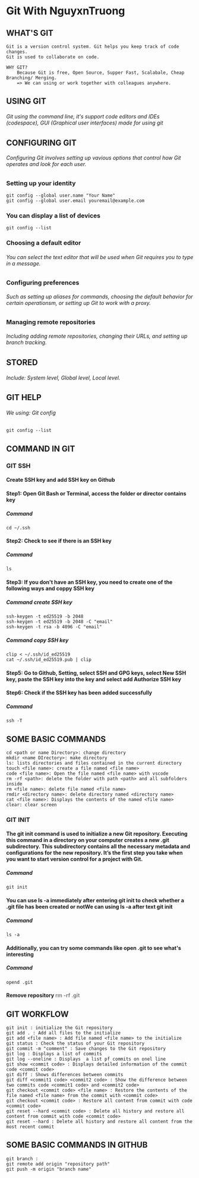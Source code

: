 # Git With NguyxnTruong

## WHAT'S GIT
    Git is a version control system. Git helps you keep track of code changes.
    Git is used to collaborate on code.

    WHY GIT? 
        Because Git is free, Open Source, Supper Fast, Scalabale, Cheap Branching/ Merging.
        => We can using or work together with colleagues anywhere.
##  USING GIT
###### Git using the command line, it's support code editors and IDEs (codespace), GUI (Graphical user interfaces) made for using git
## CONFIGURING GIT
######  Configuring Git involves setting up vavious options that control how Git operates and look for each user.
### Setting up your identity
    git config --global user.name "Your Name"
    git config --global user.email youremail@example.com
### You can display a list of devices
    git config --list
### Choosing a default editor
###### You can select the text editor that will be used when Git requires you to type in a message.
### Configuring preferences 
###### Such as setting up aliases for commands, choosing the default behavior for certain operationsm, or setting up Git to work with a proxy.
### Managing remote repositories
###### Including adding remote repositories, changing their URLs, and setting up branch tracking.
## STORED
###### Include: System level, Global level, Local level.
## GIT HELP
###### We using: Git config
    git config --list
## COMMAND IN GIT

### GIT SSH
#### Create SSH key and add SSH key on Github
#### Step1: Open Git Bash or Terminal, access the folder or director contains key
##### Command
    cd ~/.ssh
#### Step2: Check to see if there is an SSH key
##### Command
    ls
#### Step3: If you don't have an SSH key, you need to create one of the following ways and coppy SSH key
##### Command create SSH key
    ssh-keygen -t ed25519 -b 2048
    ssh-keygen -t ed25519 -b 2048 -C "email"
    ssh-keygen -t rsa -b 4096 -C "email"
##### Command copy SSH key
    clip < ~/.ssh/id_ed25519
    cat ~/.ssh/id_ed25519.pub | clip
#### Step5: Go to Github, Setting, select SSH and GPG keys, select New SSH key, paste the SSH key into the key and select add Authorize SSH key
#### Step6: Check if the SSH key has been added successfully
##### Command
    ssh -T

## SOME BASIC COMMANDS
    cd <path or name Directory>: change directory
    mkdir <name DIrectory>: make directory
    ls: lists directories and files contained in the current directory
    touch <file name>: create a file named <file name>
    code <file name>: Open the file named <file name> with vscode
    rm -rf <path>: delete the folder with path <path> and all subfolders inside
    rm <file name>: delete file named <file name>
    rmdir <directory name>: delete directory named <directory name>
    cat <file name>: Displays the contents of the named <file name>
    clear: clear screen

### GIT INIT
#### The git init command is used to initialize a new Git repository. Executing this command in a directory on your computer creates a new .git subdirectory. This subdirectory contains all the necessary metadata and configurations for the new repository. It’s the first step you take when you want to start version control for a project with Git.
##### Command
    git init
#### You can use ls -a immediately after entering git init to check whether a .git file has been created or notWe can using ls -a after text git init 
##### Command
    ls -a
#### Additionally, you can try some commands like open .git to see what's interesting
##### Command
    opend .git
#### Remove repository <span style="color: grey;">rm -rf .git</span>
## GIT WORKFLOW
    git init : initialize the Git repository
    git add . : Add all files to the initialize
    git add <file name> : Add file named <file name> to the initialize
    git status : Check the status of your Git repository
    git commit -m "comment" : Save changes to the Git repository
    git log : Displays a list of commits
    git log --oneline : Displays  a list pf commits on onel line
    git show <commit code> : Displays detailed information of the commit code <commit code>
    git diff : Shows differences between commits
    git diff <commit1 code> <commit2 code> : Show the difference between two commits code <commit1 code> and <commit2 code>
    git checkout <commit code> <file name> : Restore the contents of the file named <file name> from the commit with <commit code>
    git checkout <commit code> : Restore all content from commit with code <commit code>
    git reset --hard <commit code> : Delete all history and restore all content from commit with code <commit code>
    git reset --hard : Delete all history and restore all content from the most recent commit
## SOME BASIC COMMANDS IN GITHUB
    git branch :
    git remote add origin "repository path"
    git push -m origin "branch name"
